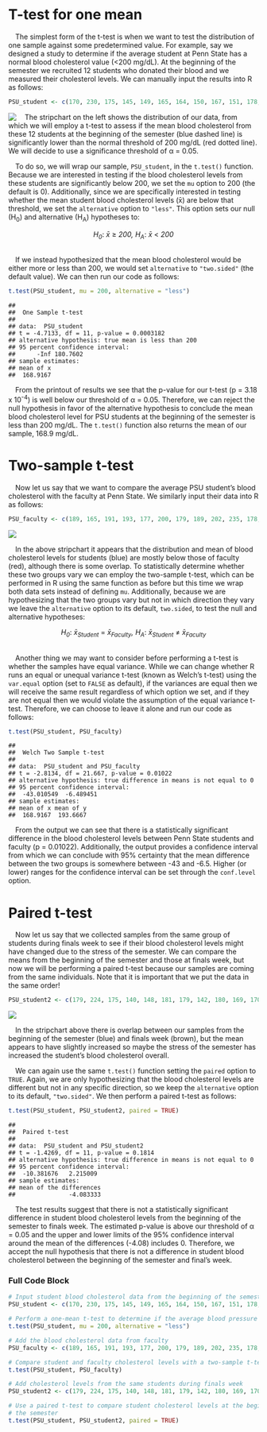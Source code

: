 
# T-test for one mean

 The simplest form of the t-test is when we want to test the
distribution of one sample against some predetermined value. For
example, say we designed a study to determine if the average student at
Penn State has a normal blood cholesterol value (&lt;200 mg/dL). At the
beginning of the semester we recruited 12 students who donated their
blood and we measured their cholesterol levels. We can manually input
the results into R as follows:

``` r
PSU_student <- c(170, 230, 175, 145, 149, 165, 164, 150, 167, 151, 178, 183)
```

<img src="img/t-tests/one_mean_plot-1.png" align="left">

 The stripchart on the left shows the distribution of our data, from
which we will employ a t-test to assess if the mean blood cholesterol
from these 12 students at the beginning of the semester (blue dashed
line) is significantly lower than the normal threshold of 200 mg/dL (red
dotted line). We will decide to use a significance threshold of α =
0.05.

 To do so, we will wrap our sample, `PSU_student`, in the `t.test()`
function. Because we are interested in testing if the blood cholesterol
levels from these students are significantly below 200, we set the `mu`
option to 200 (the default is 0). Additionally, since we are
specifically interested in testing whether the mean student blood
cholesterol levels (x̄) are below that threshold, we set the
`alternative` option to `"less"`. This option sets our null
(H<sub>0</sub>) and alternative (H<sub>A</sub>) hypotheses to:

<center>
<i>H<sub>0</sub></i>: <i>x̄</i> ≥ <i>200, H<sub>A</sub></i>: <i>x̄</i>
&lt; <i>200</i>
</center>

<br>

 If we instead hypothesized that the mean blood cholesterol would be
either more or less than 200, we would set `alternative` to
`"two.sided"` (the default value). We can then run our code as follows:

``` r
t.test(PSU_student, mu = 200, alternative = "less")
```

    ## 
    ##  One Sample t-test
    ## 
    ## data:  PSU_student
    ## t = -4.7133, df = 11, p-value = 0.0003182
    ## alternative hypothesis: true mean is less than 200
    ## 95 percent confidence interval:
    ##      -Inf 180.7602
    ## sample estimates:
    ## mean of x 
    ##  168.9167

 From the printout of results we see that the p-value for our t-test (p
= 3.18 x 10<sup>-4</sup>) is well below our threshold of α = 0.05.
Therefore, we can reject the null hypothesis in favor of the alternative
hypothesis to conclude the mean blood cholesterol level for PSU students
at the beginning of the semester is less than 200 mg/dL. The `t.test()`
function also returns the mean of our sample, 168.9 mg/dL.

# Two-sample t-test

 Now let us say that we want to compare the average PSU student’s blood
cholesterol with the faculty at Penn State. We similarly input their
data into R as follows:

``` r
PSU_faculty <- c(189, 165, 191, 193, 177, 200, 179, 189, 202, 235, 178, 226)
```

<img src="img/t-tests/two_mean_plot-1.png" style="display: block; margin: auto;" />

 In the above stripchart it appears that the distribution and mean of
blood cholesterol levels for students (blue) are mostly below those of
faculty (red), although there is some overlap. To statistically
determine whether these two groups vary we can employ the two-sample
t-test, which can be performed in R using the same function as before
but this time we wrap both data sets instead of defining `mu`.
Additionally, because we are hypothesizing that the two groups vary but
not in which direction they vary we leave the `alternative` option to
its default, `two.sided`, to test the null and alternative hypotheses:

<center>
<i>H<sub>0</sub></i>: <i>x̄<sub>Student</sub></i> =
<i>x̄<sub>Faculty</sub>, H<sub>A</sub></i>: <i>x̄<sub>Student</sub></i> ≠
<i>x̄<sub>Faculty</sub></i>
</center>

<br>

 Another thing we may want to consider before performing a t-test is
whether the samples have equal variance. While we can change whether R
runs an equal or unequal variance t-test (known as Welch’s t-test) using
the `var.equal` option (set to `FALSE` as default), if the variances are
equal then we will receive the same result regardless of which option we
set, and if they are not equal then we would violate the assumption of
the equal variance t-test. Therefore, we can choose to leave it alone
and run our code as follows:

``` r
t.test(PSU_student, PSU_faculty)
```

    ## 
    ##  Welch Two Sample t-test
    ## 
    ## data:  PSU_student and PSU_faculty
    ## t = -2.8134, df = 21.667, p-value = 0.01022
    ## alternative hypothesis: true difference in means is not equal to 0
    ## 95 percent confidence interval:
    ##  -43.010549  -6.489451
    ## sample estimates:
    ## mean of x mean of y 
    ##  168.9167  193.6667

 From the output we can see that there is a statistically significant
difference in the blood cholesterol levels between Penn State students
and faculty (p = 0.01022). Additionally, the output provides a
confidence interval from which we can conclude with 95% certainty that
the mean difference between the two groups is somewhere between -43 and
-6.5. Higher (or lower) ranges for the confidence interval can be set
through the `conf.level` option.

# Paired t-test

 Now let us say that we collected samples from the same group of
students during finals week to see if their blood cholesterol levels
might have changed due to the stress of the semester. We can compare the
means from the beginning of the semester and those at finals week, but
now we will be performing a paired t-test because our samples are coming
from the same individuals. Note that it is important that we put the
data in the same order!

``` r
PSU_student2 <- c(179, 224, 175, 140, 148, 181, 179, 142, 180, 169, 170, 189)
```

<img src="img/t-tests/paired_plot-1.png" style="display: block; margin: auto;" />

 In the stripchart above there is overlap between our samples from the
beginning of the semester (blue) and finals week (brown), but the mean
appears to have slightly increased so maybe the stress of the semester
has increased the student’s blood cholesterol overall.

 We can again use the same `t.test()` function setting the `paired`
option to `TRUE`. Again, we are only hypothesizing that the blood
cholesterol levels are different but not in any specific direction, so
we keep the `alternative` option to its default, `"two.sided"`. We then
perform a paired t-test as follows:

``` r
t.test(PSU_student, PSU_student2, paired = TRUE)
```

    ## 
    ##  Paired t-test
    ## 
    ## data:  PSU_student and PSU_student2
    ## t = -1.4269, df = 11, p-value = 0.1814
    ## alternative hypothesis: true difference in means is not equal to 0
    ## 95 percent confidence interval:
    ##  -10.381676   2.215009
    ## sample estimates:
    ## mean of the differences 
    ##               -4.083333

 The test results suggest that there is not a statistically significant
difference in student blood cholesterol levels from the beginning of the
semester to finals week. The estimated p-value is above our threshold of
α = 0.05 and the upper and lower limits of the 95% confidence interval
around the mean of the differences (-4.08) includes 0. Therefore, we
accept the null hypothesis that there is not a difference in student
blood cholesterol between the beginning of the semester and final’s
week.

### Full Code Block

``` r
# Input student blood cholesterol data from the beginning of the semester
PSU_student <- c(170, 230, 175, 145, 149, 165, 164, 150, 167, 151, 178, 183)

# Perform a one-mean t-test to determine if the average blood pressure is less than 200
t.test(PSU_student, mu = 200, alternative = "less")

# Add the blood cholesterol data from faculty
PSU_faculty <- c(189, 165, 191, 193, 177, 200, 179, 189, 202, 235, 178, 226)

# Compare student and faculty cholesterol levels with a two-sample t-test
t.test(PSU_student, PSU_faculty)

# Add cholesterol levels from the same students during finals week
PSU_student2 <- c(179, 224, 175, 140, 148, 181, 179, 142, 180, 169, 170, 189)

# Use a paired t-test to compare student cholesterol levels at the beginning and end of
# the semester
t.test(PSU_student, PSU_student2, paired = TRUE)
```
